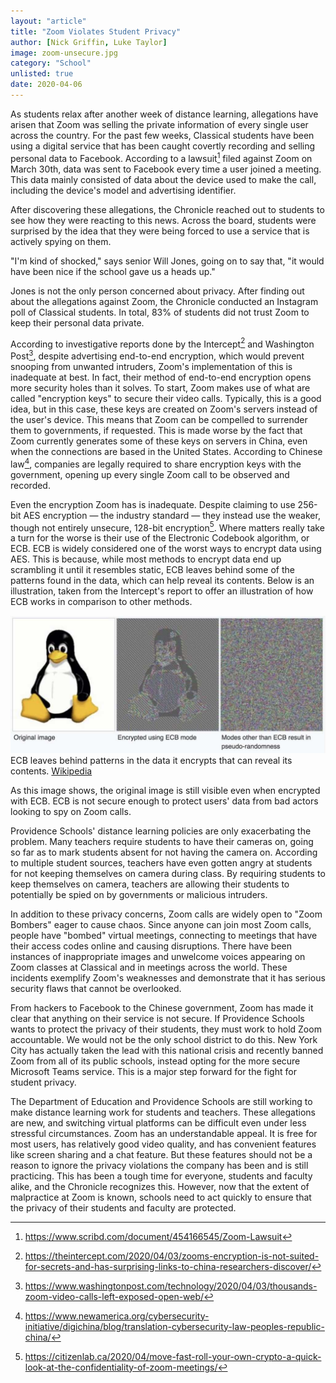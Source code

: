 ```yaml
---
layout: "article"
title: "Zoom Violates Student Privacy"
author: [Nick Griffin, Luke Taylor]
image: zoom-unsecure.jpg
category: "School"
unlisted: true
date: 2020-04-06
---
```

As students relax after another week of distance learning, allegations have arisen that Zoom was selling the private information of every single user across the country. For the past few weeks, Classical students have been using a digital service that has been caught covertly recording and selling personal data to Facebook. According to a lawsuit[^1] filed against Zoom on March 30th, data was sent to Facebook every time a user joined a meeting. This data mainly consisted of data about the device used to make the call, including the device's model and advertising identifier.

After discovering these allegations, the Chronicle reached out to students to see how they were reacting to this news. Across the board, students were surprised by the idea that they were being forced to use a service that is actively spying on them.

"I'm kind of shocked," says senior Will Jones, going on to say that, "it would have been nice if the school gave us a heads up."

Jones is not the only person concerned about privacy. After finding out about the allegations against Zoom, the Chronicle conducted an Instagram poll of Classical students. In total, 83% of students did not trust Zoom to keep their personal data private.

According to investigative reports done by the Intercept[^2] and Washington Post[^3], despite advertising end-to-end encryption, which would prevent snooping from unwanted intruders, Zoom's implementation of this is inadequate at best. In fact, their method of end-to-end encryption opens more security holes than it solves. To start, Zoom makes use of what are called "encryption keys" to secure their video calls. Typically, this is a good idea, but in this case, these keys are created on Zoom's servers instead of the user's device. This means that Zoom can be compelled to surrender them to governments, if requested. This is made worse by the fact that Zoom currently generates some of these keys on servers in China, even when the connections are based in the United States. According to Chinese law[^4], companies are legally required to share encryption keys with the government, opening up every single Zoom call to be observed and recorded.

Even the encryption Zoom has is inadequate. Despite claiming to use 256-bit AES encryption — the industry standard — they instead use the weaker, though not entirely unsecure, 128-bit encryption[^5]. Where matters really take a turn for the worse is their use of the Electronic Codebook algorithm, or ECB. ECB is widely considered one of the worst ways to encrypt data using AES. This is because, while most methods to encrypt data end up scrambling it until it resembles static, ECB leaves behind some of the patterns found in the data, which can help reveal its contents. Below is an illustration, taken from the Intercept's report to offer an illustration of how ECB works in comparison to other methods.

<img src="/assets/images/penguin_illustration.jpg" />
<span>ECB leaves behind patterns in the data it encrypts that can reveal its contents. <a href="https://en.wikipedia.org/wiki/Block_cipher_mode_of_operation#Electronic_Codebook_(ECB)">Wikipedia</a></span>

As this image shows, the original image is still visible even when encrypted with ECB. ECB is not secure enough to protect users' data from bad actors looking to spy on Zoom calls.

Providence Schools' distance learning policies are only exacerbating the problem. Many teachers require students to have their cameras on, going so far as to mark students absent for not having the camera on. According to multiple student sources, teachers have even gotten angry at students for not keeping themselves on camera during class. By requiring students to keep themselves on camera, teachers are allowing their students to potentially be spied on by governments or malicious intruders.

In addition to these privacy concerns, Zoom calls are widely open to "Zoom Bombers" eager to cause chaos. Since anyone can join most Zoom calls, people have "bombed" virtual meetings, connecting to meetings that have their access codes online and causing disruptions. There have been instances of inappropriate images and unwelcome voices appearing on Zoom classes at Classical and in meetings across the world. These incidents exemplify Zoom's weaknesses and demonstrate that it has serious security flaws that cannot be overlooked.

From hackers to Facebook to the Chinese government, Zoom has made it clear that anything on their service is not secure. If Providence Schools wants to protect the privacy of their students, they must work to hold Zoom accountable. We would not be the only school district to do this. New York City has actually taken the lead with this national crisis and recently banned Zoom from all of its public schools, instead opting for the more secure Microsoft Teams service. This is a major step forward for the fight for student privacy.

The Department of Education and Providence Schools are still working to make distance learning work for students and teachers. These allegations are new, and switching virtual platforms can be difficult even under less stressful circumstances. Zoom has an understandable appeal. It is free for most users, has relatively good video quality, and has convenient features like screen sharing and a chat feature. But these features should not be a reason to ignore the privacy violations the company has been and is still practicing. This has been a tough time for everyone, students and faculty alike, and the Chronicle recognizes this. However, now that the extent of malpractice at Zoom is known, schools need to act quickly to ensure that the privacy of their students and faculty are protected.


[^1]: https://www.scribd.com/document/454166545/Zoom-Lawsuit
[^2]: https://theintercept.com/2020/04/03/zooms-encryption-is-not-suited-for-secrets-and-has-surprising-links-to-china-researchers-discover/
[^3]: https://www.washingtonpost.com/technology/2020/04/03/thousands-zoom-video-calls-left-exposed-open-web/
[^4]: https://www.newamerica.org/cybersecurity-initiative/digichina/blog/translation-cybersecurity-law-peoples-republic-china/
[^5]: https://citizenlab.ca/2020/04/move-fast-roll-your-own-crypto-a-quick-look-at-the-confidentiality-of-zoom-meetings/
